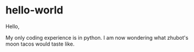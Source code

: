 # hello-world
Hello,

My only coding experience is in python. 
I am now wondering what zhubot's moon tacos would taste like. 
